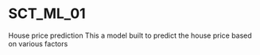 # SCT_ML_01
House price prediction
This a model built to predict the house price based on various factors
